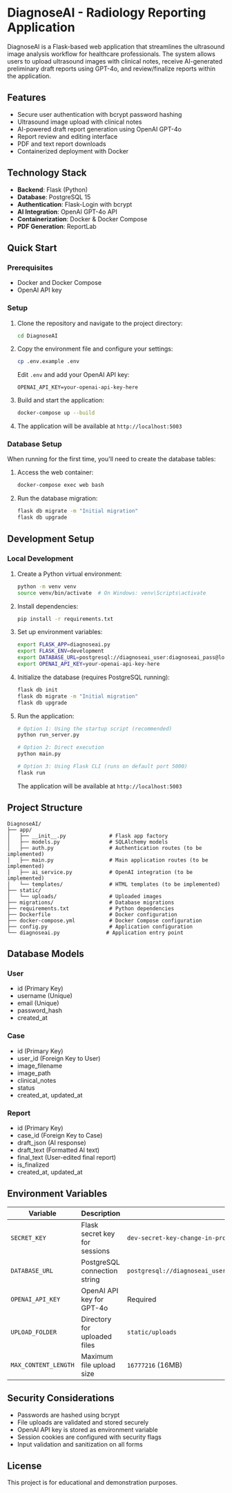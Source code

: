 # DiagnoseAI - Radiology Reporting Application

DiagnoseAI is a Flask-based web application that streamlines the ultrasound image analysis workflow for healthcare professionals. The system allows users to upload ultrasound images with clinical notes, receive AI-generated preliminary draft reports using GPT-4o, and review/finalize reports within the application.

## Features

- Secure user authentication with bcrypt password hashing
- Ultrasound image upload with clinical notes
- AI-powered draft report generation using OpenAI GPT-4o
- Report review and editing interface
- PDF and text report downloads
- Containerized deployment with Docker

## Technology Stack

- **Backend**: Flask (Python)
- **Database**: PostgreSQL 15
- **Authentication**: Flask-Login with bcrypt
- **AI Integration**: OpenAI GPT-4o API
- **Containerization**: Docker & Docker Compose
- **PDF Generation**: ReportLab

## Quick Start

### Prerequisites

- Docker and Docker Compose
- OpenAI API key

### Setup

1. Clone the repository and navigate to the project directory:
   ```bash
   cd DiagnoseAI
   ```

2. Copy the environment file and configure your settings:
   ```bash
   cp .env.example .env
   ```
   
   Edit `.env` and add your OpenAI API key:
   ```
   OPENAI_API_KEY=your-openai-api-key-here
   ```

3. Build and start the application:
   ```bash
   docker-compose up --build
   ```

4. The application will be available at `http://localhost:5003`

### Database Setup

When running for the first time, you'll need to create the database tables:

1. Access the web container:
   ```bash
   docker-compose exec web bash
   ```

2. Run the database migration:
   ```bash
   flask db migrate -m "Initial migration"
   flask db upgrade
   ```

## Development Setup

### Local Development

1. Create a Python virtual environment:
   ```bash
   python -m venv venv
   source venv/bin/activate  # On Windows: venv\Scripts\activate
   ```

2. Install dependencies:
   ```bash
   pip install -r requirements.txt
   ```

3. Set up environment variables:
   ```bash
   export FLASK_APP=diagnoseai.py
   export FLASK_ENV=development
   export DATABASE_URL=postgresql://diagnoseai_user:diagnoseai_pass@localhost:5432/diagnoseai
   export OPENAI_API_KEY=your-openai-api-key-here
   ```

4. Initialize the database (requires PostgreSQL running):
   ```bash
   flask db init
   flask db migrate -m "Initial migration"
   flask db upgrade
   ```

5. Run the application:
   ```bash
   # Option 1: Using the startup script (recommended)
   python run_server.py
   
   # Option 2: Direct execution
   python main.py
   
   # Option 3: Using Flask CLI (runs on default port 5000)
   flask run
   ```

   The application will be available at `http://localhost:5003`

## Project Structure

```
DiagnoseAI/
├── app/
│   ├── __init__.py              # Flask app factory
│   ├── models.py                # SQLAlchemy models
│   ├── auth.py                  # Authentication routes (to be implemented)
│   ├── main.py                  # Main application routes (to be implemented)
│   ├── ai_service.py            # OpenAI integration (to be implemented)
│   └── templates/               # HTML templates (to be implemented)
├── static/
│   └── uploads/                 # Uploaded images
├── migrations/                  # Database migrations
├── requirements.txt             # Python dependencies
├── Dockerfile                   # Docker configuration
├── docker-compose.yml           # Docker Compose configuration
├── config.py                    # Application configuration
└── diagnoseai.py               # Application entry point
```

## Database Models

### User
- id (Primary Key)
- username (Unique)
- email (Unique)
- password_hash
- created_at

### Case
- id (Primary Key)
- user_id (Foreign Key to User)
- image_filename
- image_path
- clinical_notes
- status
- created_at, updated_at

### Report
- id (Primary Key)
- case_id (Foreign Key to Case)
- draft_json (AI response)
- draft_text (Formatted AI text)
- final_text (User-edited final report)
- is_finalized
- created_at, updated_at

## Environment Variables

| Variable | Description | Default |
|----------|-------------|---------|
| `SECRET_KEY` | Flask secret key for sessions | `dev-secret-key-change-in-production` |
| `DATABASE_URL` | PostgreSQL connection string | `postgresql://diagnoseai_user:diagnoseai_pass@localhost:5432/diagnoseai` |
| `OPENAI_API_KEY` | OpenAI API key for GPT-4o | Required |
| `UPLOAD_FOLDER` | Directory for uploaded files | `static/uploads` |
| `MAX_CONTENT_LENGTH` | Maximum file upload size | `16777216` (16MB) |

## Security Considerations

- Passwords are hashed using bcrypt
- File uploads are validated and stored securely
- OpenAI API key is stored as environment variable
- Session cookies are configured with security flags
- Input validation and sanitization on all forms

## License

This project is for educational and demonstration purposes.